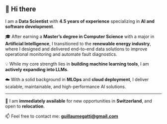 ## 👋 Hi there

I am a **Data Scientist** with **4.5 years of experience** specializing in **AI and software development**.

🎓 After earning a **Master’s degree in Computer Science** with a major in **Artificial Intelligence**, I transitioned to the **renewable energy industry**, where I designed and delivered end-to-end data solutions to improve operational monitoring and automate fault diagnostics.

💡 While my core strength lies in **building machine learning tools**, I am **actively expanding into LLMs**.

☁️ With a solid background in **MLOps** and **cloud deployment**, I deliver scalable, maintainable, and high-performance AI solutions.

---

📍 I am **immediately available** for new opportunities in **Switzerland**, and open to **relocation**.

📫 Feel free to contact me: **guillaumegatti@gmail.com**
